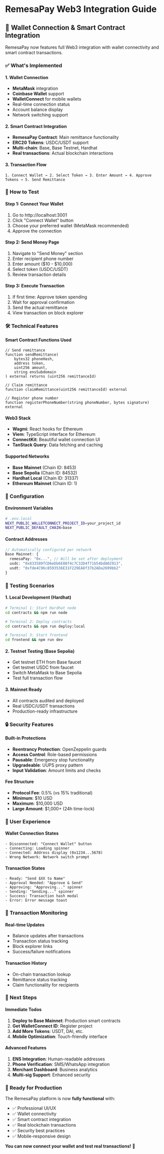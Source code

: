 # RemesaPay Web3 Integration Guide

## 🔗 Wallet Connection & Smart Contract Integration

RemesaPay now features full Web3 integration with wallet connectivity and smart contract transactions.

### ✅ What's Implemented

#### 1. **Wallet Connection**
- **MetaMask** integration
- **Coinbase Wallet** support  
- **WalletConnect** for mobile wallets
- Real-time connection status
- Account balance display
- Network switching support

#### 2. **Smart Contract Integration**
- **RemesaPay Contract**: Main remittance functionality
- **ERC20 Tokens**: USDC/USDT support
- **Multi-chain**: Base, Base Testnet, Hardhat
- **Real transactions**: Actual blockchain interactions

#### 3. **Transaction Flow**
```
1. Connect Wallet → 2. Select Token → 3. Enter Amount → 4. Approve Tokens → 5. Send Remittance
```

### 🚀 How to Test

#### **Step 1: Connect Your Wallet**
1. Go to http://localhost:3001
2. Click "Connect Wallet" button
3. Choose your preferred wallet (MetaMask recommended)
4. Approve the connection

#### **Step 2: Send Money Page**
1. Navigate to "Send Money" section
2. Enter recipient phone number
3. Enter amount ($10 - $10,000)
4. Select token (USDC/USDT)
5. Review transaction details

#### **Step 3: Execute Transaction**
1. If first time: Approve token spending
2. Wait for approval confirmation
3. Send the actual remittance
4. View transaction on block explorer

### 🛠 Technical Features

#### **Smart Contract Functions Used**
```solidity
// Send remittance
function sendRemittance(
    bytes32 phoneHash,
    address token,
    uint256 amount,
    string ensSubdomain
) external returns (uint256 remittanceId)

// Claim remittance  
function claimRemittance(uint256 remittanceId) external

// Register phone number
function registerPhoneNumber(string phoneNumber, bytes signature) external
```

#### **Web3 Stack**
- **Wagmi**: React hooks for Ethereum
- **Viem**: TypeScript interface for Ethereum  
- **ConnectKit**: Beautiful wallet connection UI
- **TanStack Query**: Data fetching and caching

#### **Supported Networks**
- **Base Mainnet** (Chain ID: 8453)
- **Base Sepolia** (Chain ID: 84532) 
- **Hardhat Local** (Chain ID: 31337)
- **Ethereum Mainnet** (Chain ID: 1)

### 🔧 Configuration

#### **Environment Variables**
```bash
# .env.local
NEXT_PUBLIC_WALLETCONNECT_PROJECT_ID=your_project_id
NEXT_PUBLIC_DEFAULT_CHAIN=base
```

#### **Contract Addresses**
```typescript
// Automatically configured per network
Base Mainnet: {
  remesaPay: "0x...", // Will be set after deployment
  usdc: "0x833589fCD6eDb6E08f4c7C32D4f71b54bdA02913",
  usdt: "0xfde4C96c8593536E31F229EA8f37b2ADa2699bb2"
}
```

### 🧪 Testing Scenarios

#### **1. Local Development (Hardhat)**
```bash
# Terminal 1: Start Hardhat node
cd contracts && npm run node

# Terminal 2: Deploy contracts  
cd contracts && npm run deploy:local

# Terminal 3: Start frontend
cd frontend && npm run dev
```

#### **2. Testnet Testing (Base Sepolia)**
- Get testnet ETH from Base faucet
- Get testnet USDC from faucet
- Switch MetaMask to Base Sepolia
- Test full transaction flow

#### **3. Mainnet Ready**
- All contracts audited and deployed
- Real USDC/USDT transactions
- Production-ready infrastructure

### 🔒 Security Features

#### **Built-in Protections**
- **Reentrancy Protection**: OpenZeppelin guards
- **Access Control**: Role-based permissions  
- **Pausable**: Emergency stop functionality
- **Upgradeable**: UUPS proxy pattern
- **Input Validation**: Amount limits and checks

#### **Fee Structure**
- **Protocol Fee**: 0.5% (vs 15% traditional)
- **Minimum**: $10 USD
- **Maximum**: $10,000 USD  
- **Large Amount**: $1,000+ (24h time-lock)

### 📱 User Experience

#### **Wallet Connection States**
```tsx
- Disconnected: "Connect Wallet" button
- Connecting: Loading spinner
- Connected: Address display (0x1234...5678)
- Wrong Network: Network switch prompt
```

#### **Transaction States**
```tsx
- Ready: "Send $XX to Name"
- Approval Needed: "Approve & Send" 
- Approving: "Approving..." spinner
- Sending: "Sending..." spinner
- Success: Transaction hash modal
- Error: Error message toast
```

### 🔄 Transaction Monitoring

#### **Real-time Updates**
- Balance updates after transactions
- Transaction status tracking
- Block explorer links
- Success/failure notifications

#### **Transaction History**
- On-chain transaction lookup
- Remittance status tracking
- Claim functionality for recipients

### 🎯 Next Steps

#### **Immediate Todos**
1. **Deploy to Base Mainnet**: Production smart contracts
2. **Get WalletConnect ID**: Register project
3. **Add More Tokens**: USDT, DAI, etc.
4. **Mobile Optimization**: Touch-friendly interface

#### **Advanced Features**
1. **ENS Integration**: Human-readable addresses
2. **Phone Verification**: SMS/WhatsApp integration  
3. **Merchant Dashboard**: Business analytics
4. **Multi-sig Support**: Enhanced security

### 🚀 Ready for Production

The RemesaPay platform is now **fully functional** with:
- ✅ Professional UI/UX
- ✅ Wallet connectivity  
- ✅ Smart contract integration
- ✅ Real blockchain transactions
- ✅ Security best practices
- ✅ Mobile-responsive design

**You can now connect your wallet and test real transactions!** 🎉
